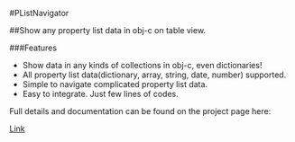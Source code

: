 #PListNavigator

##Show any property list data in obj-c on table view. 


###Features
- Show data in any kinds of collections in obj-c, even dictionaries!
- All property list data(dictionary, array, string, date, number) supported.
- Simple to navigate complicated property list data.
- Easy to integrate. Just few lines of codes.

Full details and documentation can be found on the project page here:

[Link](http://.../)
